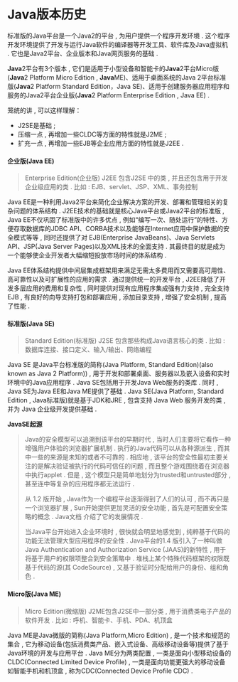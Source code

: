 # Java版本历史

标准版的Java平台是一个Java2的平台 , 为用户提供一个程序开发环境 . 这个程序开发环境提供了开发与运行Java软件的编译器等开发工具、软件库及Java虚拟机 . 它也是Java2平台、企业版本和Java网页服务的基础 .

**Java**2平台有3个版本 , 它们是适用于小型设备和智能卡的**Java**2平台Micro版\(**Java**2 Platform Micro Edition , **Java**ME\)、适用于桌面系统的Java 2平台标准版\(**Java**2 Platform Standard Edition，Java SE\)、适用于创建服务器应用程序和服务的Java2平台企业版\(**Java**2 Platform Enterprise Edition , Java EE\) .

笼统的讲 , 可以这样理解：

* J2SE是基础 ; 
* 压缩一点 , 再增加一些CLDC等方面的特性就是J2ME ; 
* 扩充一点 , 再增加一些EJB等企业应用方面的特性就是J2EE . 

#### **企业版\(Java EE\)**

> Enterprise Edition\(企业版\) J2EE 包含J2SE 中的类 , 并且还包含用于开发企业级应用的类 . 比如 : EJB、servlet、JSP、XML、事务控制

Java EE是一种利用Java2平台来简化企业解决方案的开发、部署和管理相关的复杂问题的体系结构 . J2EE技术的基础就是核心Java平台或Java2平台的标准版 , Java EE不仅巩固了标准版中的许多优点 , 例如“编写一次、随处运行”的特性、方便存取数据库的JDBC API、CORBA技术以及能够在Internet应用中保护数据的安全模式等等 , 同时还提供了对 EJB\(Enterprise JavaBeans\)、Java Servlets API、JSP\(Java Server Pages\)以及XML技术的全面支持 . 其最终目的就是成为一个能够使企业开发者大幅缩短投放市场时间的体系结构 .

Java EE体系结构提供中间层集成框架用来满足无需太多费用而又需要高可用性、高可靠性以及可扩展性的应用的需求 . 通过提供统一的开发平台 , J2EE降低了开发多层应用的费用和复杂性 , 同时提供对现有应用程序集成强有力支持 , 完全支持EJB , 有良好的向导支持打包和部署应用 , 添加目录支持 , 增强了安全机制 , 提高了性能 .

#### **标准版\(Java SE\)**

> Standard Edition\(标准版\) J2SE 包含那些构成Java语言核心的类 . 比如 : 数据库连接、接口定义、输入/输出、网络编程

Java SE 是Java平台标准版的简称\(Java Platform, Standard Edition\)\(also known as Java 2 Platform\)\) , 用于开发和部署桌面、服务器以及嵌入设备和实时环境中的Java应用程序 . Java SE包括用于开发Java Web服务的类库 . 同时 , Java SE为Java EE和Java ME提供了基础 . Java SE\(Java Platform, Standard Edition , Java标准版\)就是基于JDK和JRE , 包含支持 Java Web 服务开发的类 , 并为 Java 企业级开发提供基础 .

**JavaSE起源**

> Java的安全模型可以追溯到该平台的早期时代 , 当时人们主要将它看作一种增强用户体验的浏览器扩展机制 . 执行的Java代码可以从各种源派生 , 而其中一些的来源是未知的或者不可靠的 . 相应地 , 该平台的安全性最初主要关注的是解决验证被执行的代码可信任的问题 , 而且整个游戏围绕着在浏览器中执行applet . 但是 , 这个模型只是简单地划分为trusted和untrusted部分 , 甚至连中等复杂的应用程序都无法运行 .
>
> 从 1.2 版开始 , Java作为一个编程平台逐渐得到了人们的认可 , 而不再只是一个浏览器扩展 , Sun开始提供更加灵活的安全功能 , 首先是可配置安全策略的概念 . Java文档 介绍了它的发展情况 .
>
> 当Java平台开始进入企业环境时 , 很快就会明显地感觉到 , 纯粹基于代码的功能无法管理大型应用程序的安全性 . Java平台的1.4 版引入了一种叫做Java Authentication and Authorization Service \(JAAS\)的新特性 , 用于将基于用户的权限项整合到安全策略中 . 堆栈上某个特殊代码框架的权限既基于代码的源\(其 CodeSource\) , 又基于验证时分配给用户的身份、组和角色 .

#### **Micro版\(Java ME\)**

> Micro Edition\(微缩版\) J2ME包含J2SE中一部分类 , 用于消费类电子产品的软件开发 . 比如 : 呼机、智能卡、手机、PDA、机顶盒

Java ME是Java微版的简称\(Java Platform,Micro Edition\) , 是一个技术和规范的集合 , 它为移动设备\(包括消费类产品、嵌入式设备、高级移动设备等\)提供了基于Java环境的开发与应用平台 . Java ME分为两类配置 , 一类是面向小型移动设备的CLDC\(Connected Limited Device Profile\) , 一类是面向功能更强大的移动设备如智能手机和机顶盒 , 称为CDC\(Connected Device Profile CDC\) .

